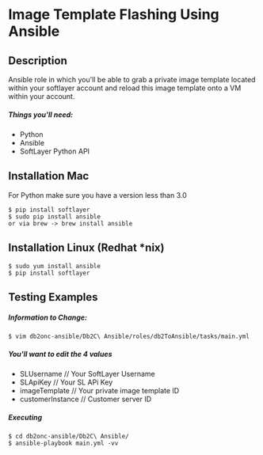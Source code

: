 # Image Template Flashing Using Ansible

## Description
Ansible role in which you'll be able to grab a private image template located within your softlayer account and reload this image template onto a VM within your account. 

##### Things you'll need:

- Python
- Ansible
- SoftLayer Python API

## Installation Mac
For Python make sure you have a version less than 3.0
```
$ pip install softlayer
$ sudo pip install ansible
or via brew -> brew install ansible
```

## Installation Linux (Redhat *nix)
```
$ sudo yum install ansible
$ pip install softlayer
```

## Testing Examples
##### Information to Change:
```
$ vim db2onc-ansible/Db2C\ Ansible/roles/db2ToAnsible/tasks/main.yml
```
##### You'll want to edit the 4 values
- SLUsername // Your SoftLayer Username
- SLApiKey // Your SL APi Key
- imageTemplate // Your private image template ID
- customerInstance // Customer server ID

##### Executing
```
$ cd db2onc-ansible/Db2C\ Ansible/
$ ansible-playbook main.yml -vv
```

